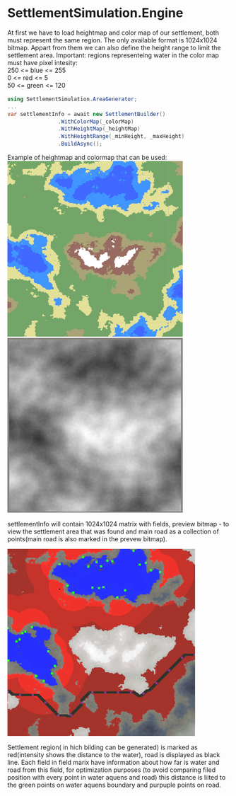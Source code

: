 # SettlementSimulation.Engine

At first we have to load heightmap and color map of our settlement,
both must represent the same region. The only available format is 
1024x1024 bitmap. Appart from them we can also define the height range 
to limit the settlement area.
Important: regions representeing water in the color map must 
have pixel intesity:  
250 <= blue <= 255   
0 <= red <=  5   
50 <= green <= 120  
```csharp
using SettlementSimulation.AreaGenerator;
...
var settlementInfo = await new SettlementBuilder()
                .WithColorMap(_colorMap)
                .WithHeightMap(_heightMap)
                .WithHeightRange(_minHeight, _maxHeight)
                .BuildAsync();
```  
Example of heightmap and colormap that can be used:
![colormap](resources/colormap.png)
![heightmap](resources/heightmap.png)

settlementInfo will contain 1024x1024 matrix with fields, 
preview bitmap - to view the settlement area that was found
and main road as a collection of points(main road is also marked in the prevew bitmap).

![preview bitmap](resources/setltlement.png)
  
Settlement region( in hich bilding can be generated) is marked
as red(intensity shows the distance to the water), road is displayed
as black line. Each field in field marix have information about 
how far is water and road from this field, for optimization purposes 
(to avoid comparing filed position with every point in water aquens and road)
this distance is liited to the green points on water aquens boundary
and purpuple points on road.  
 
